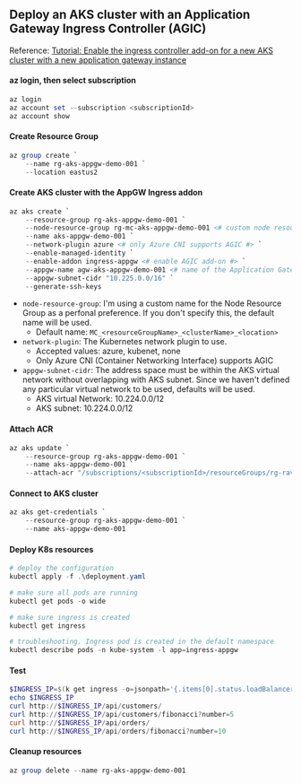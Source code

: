 ## Deploy an AKS cluster with an Application Gateway Ingress Controller (AGIC)
Reference: [Tutorial: Enable the ingress controller add-on for a new AKS cluster with a new application gateway instance](https://learn.microsoft.com/en-us/azure/application-gateway/tutorial-ingress-controller-add-on-new?WT.mc_id=AZ-MVP-5000570)

#### az login, then select subscription
```powershell
az login
az account set --subscription <subscriptionId>
az account show
```

#### Create Resource Group
```powershell
az group create `
    --name rg-aks-appgw-demo-001 `
    --location eastus2
```

#### Create AKS cluster with the  AppGW Ingress addon
```powershell
az aks create `
    --resource-group rg-aks-appgw-demo-001 `
    --node-resource-group rg-mc-aks-appgw-demo-001 <# custom node resource group name #> `
    --name aks-appgw-demo-001 `
    --network-plugin azure <# only Azure CNI supports AGIC #> `
    --enable-managed-identity `
    --enable-addon ingress-appgw <# enable AGIC add-on #> `
    --appgw-name agw-aks-appgw-demo-001 <# name of the Application Gateway #> `
    --appgw-subnet-cidr "10.225.0.0/16" `
    --generate-ssh-keys
```
* `node-resource-group`: I'm using a custom name for the Node Resource Group as a perfonal preference. If you don't specify this, the default name will be used. 
  * Default name: `MC_<resourceGroupName>_<clusterName>_<location>`
* `network-plugin`: The Kubernetes network plugin to use.
  * Accepted values: azure, kubenet, none
  * Only Azure CNI (Container Networking Interface) supports AGIC
* `appgw-subnet-cidr`: The address space must be within the AKS virtual network without overlapping with AKS subnet. Since we haven't defined any particular virtual network to be used, defaults will be used.
  * AKS virtual Network: 10.224.0.0/12
  * AKS subnet: 10.224.0.0/12
  
#### Attach ACR
```powershell
az aks update `
    --resource-group rg-aks-appgw-demo-001 `
    --name aks-appgw-demo-001 `
    --attach-acr "/subscriptions/<subscriptionId>/resourceGroups/rg-ravana-acr/providers/Microsoft.ContainerRegistry/registries/ravana"
```

#### Connect to AKS cluster
```powershell
az aks get-credentials `
    --resource-group rg-aks-appgw-demo-001 `
    --name aks-appgw-demo-001
```

#### Deploy K8s resources
```powershell
# deploy the configuration
kubectl apply -f .\deployment.yaml

# make sure all pods are running
kubectl get pods -o wide

# make sure ingress is created
kubectl get ingress

# troubleshooting. Ingress pod is created in the default namespace
kubectl describe pods -n kube-system -l app=ingress-appgw
```

#### Test
```powershell
$INGRESS_IP=$(k get ingress -o=jsonpath='{.items[0].status.loadBalancer.ingress[0].ip}')
echo $INGRESS_IP
curl http://$INGRESS_IP/api/customers/
curl http://$INGRESS_IP/api/customers/fibonacci?number=5
curl http://$INGRESS_IP/api/orders/
curl http://$INGRESS_IP/api/orders/fibonacci?number=10
```

#### Cleanup resources
```powershell
az group delete --name rg-aks-appgw-demo-001
```